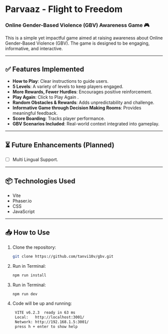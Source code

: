 # Parvaaz - Flight to Freedom
### Online Gender-Based Violence (GBV) Awareness Game 🎮

This is a simple yet impactful game aimed at raising awareness about Online Gender-Based Violence (GBV). The game is designed to be engaging, informative, and interactive.

---

## ✅ Features Implemented

- **How to Play**: Clear instructions to guide users.
- **5 Levels**: A variety of levels to keep players engaged.
- **More Rewards, Fewer Hurdles**: Encourages positive reinforcement.
- **Play Again**: Click to Play Again .
- **Random Obstacles & Rewards**: Adds unpredictability and challenge.
- **Informative Game through Decision Making Rooms**: Provides meaningful feedback.
- **Score Boarding**: Tracks player performance.
- **GBV Scenarios Included**: Real-world context integrated into gameplay.

---

## ⏳ Future Enhancements (Planned)

- [ ] Multi Lingual Support.

---

## 📦 Technologies Used

- Vite
- Phaser.io
- CSS
- JavaScript

---

## 📥 How to Use

1. Clone the repository:
   ```bash
   git clone https://github.com/tanvi10v/gbv.git 

2. Run in Terminal:
   ```bash
   npm run install

3. Run in Terminal:
   ```bash
   npm run dev

4. Code will be up and running:
   ```bash
    VITE v6.2.3  ready in 63 ms
    Local:   http://localhost:3001/
    Network: http://192.168.1.5:3001/
    press h + enter to show help
